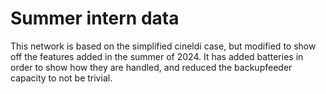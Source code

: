 # Summer intern data

This network is based on the simplified cineldi case, but modified to show off the features added in the summer of 2024. It has added batteries in order to show how they are handled, and reduced the backupfeeder capacity to not be trivial.
